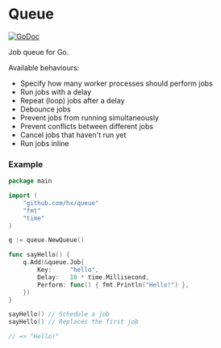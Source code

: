 # Queue

[![GoDoc](https://godoc.org/github.com/hx/queue?status.svg)](https://godoc.org/github.com/hx/queue)

Job queue for Go.

Available behaviours:

- Specify how many worker processes should perform jobs
- Run jobs with a delay
- Repeat (loop) jobs after a delay
- Debounce jobs
- Prevent jobs from running simultaneously
- Prevent conflicts between different jobs
- Cancel jobs that haven't run yet
- Run jobs inline

### Example

```go
package main

import (
	"github.com/hx/queue"
	"fmt"
	"time"
)

q := queue.NewQueue()

func sayHello() {
	q.Add(&queue.Job{
		Key:     "hello",
		Delay:   10 * time.Millisecond,
		Perform: func() { fmt.Println("Hello!") },
	})
}

sayHello() // Schedule a job
sayHello() // Replaces the first job

// => "Hello!"
```
